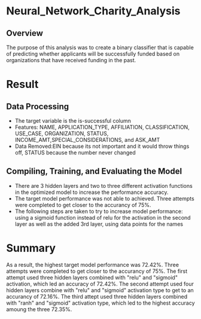 # Neural_Network_Charity_Analysis
## Overview
The purpose of this analysis was to create a binary classifier that is capable of predicting whether applicants will be successfully funded based on organizations that have received funding in the past.

# Result
## Data Processing
- The target variable is the is-successful column
- Features: NAME, APPLICATION_TYPE, AFFILIATION, CLASSIFICATION, USE_CASE, ORGANIZATION, STATUS, INCOME_AMT,SPECIAL_CONSIDERATIONS, and ASK_AMT
- Data Removed:EIN because its not important and it would throw things off, STATUS because the number never changed

## Compiling, Training, and Evaluating the Model
- There are 3 hidden layers and two to three different activation functions in the optimized model to increase the performance accuracy.
- The target model performance was not able to achieved. Three attempts were completed to get closer to the accurancy of 75%.
- The following steps are taken to try to increase model performance: using a sigmoid function instead of relu for the activation in the second layer as well as the added 3rd layer, using data points for the names

# Summary
As a result, the highest target model performance was 72.42%. Three attempts were completed to get closer to the accurancy of 75%. The first attempt used three hidden layers combined with "relu" and "sigmoid" activation, which led an accuracy of 72.42%. The second attempt used four hidden layers combine with "relu" and "sigmoid" activation type to get to an accurancy of 72.16%. The third attept used three hidden layers combined with "ranh" and "sigmoid" activation type, which led to the highest accuracy amoung the three 72.35%.
